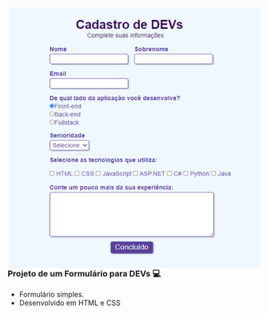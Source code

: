 <img src = "formulário.PNG" width = "500px" align = "right">

### Projeto de um Formulário para DEVs 💻

 -  Formulário simples.
 -  Desenvolvido em HTML e CSS
 
